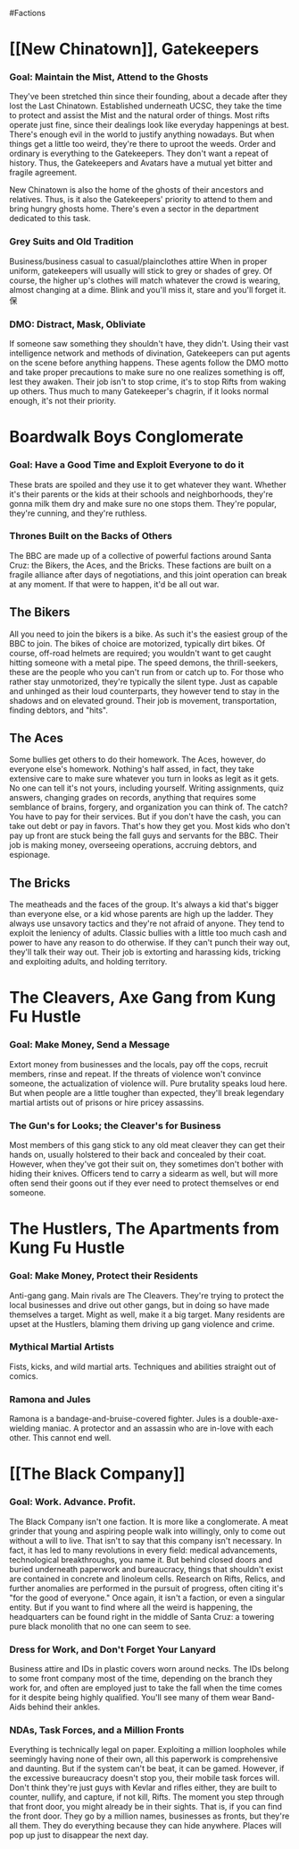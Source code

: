 #Factions
# [[New Chinatown]], Gatekeepers
### Goal: Maintain the Mist, Attend to the Ghosts
They've been stretched thin since their founding, about a decade after they lost the Last Chinatown. Established underneath UCSC, they take the time to protect and assist the Mist and the natural order of things. Most rifts operate just fine, since their dealings look like everyday happenings at best. There's enough evil in the world to justify anything nowadays. But when things get a little too weird, they're there to uproot the weeds. Order and ordinary is everything to the Gatekeepers. They don't want a repeat of history. Thus, the Gatekeepers and Avatars have a mutual yet bitter and fragile agreement.

New Chinatown is also the home of the ghosts of their ancestors and relatives. Thus, is it also the Gatekeepers' priority to attend to them and bring hungry ghosts home. There's even a sector in the department dedicated to this task.
### Grey Suits and Old Tradition
Business/business casual to casual/plainclothes attire
When in proper uniform, gatekeepers will usually will stick to grey or shades of grey. Of course, the higher up's clothes will match whatever the crowd is wearing, almost changing at a dime. Blink and you'll miss it, stare and you'll forget it. 保
### DMO: Distract, Mask, Obliviate
If someone saw something they shouldn't have, they didn't. Using their vast intelligence network and methods of divination, Gatekeepers can put agents on the scene before anything happens. These agents follow the DMO motto and take proper precautions to make sure no one realizes something is off, lest they awaken. Their job isn't to stop crime, it's to stop Rifts from waking up others. Thus much to many Gatekeeper's chagrin, if it looks normal enough, it's not their priority.

# Boardwalk Boys Conglomerate
### Goal: Have a Good Time and Exploit Everyone to do it
These brats are spoiled and they use it to get whatever they want. Whether it's their parents or the kids at their schools and neighborhoods, they're gonna milk them dry and make sure no one stops them. They're popular, they're cunning, and they're ruthless.
### Thrones Built on the Backs of Others
The BBC are made up of a collective of powerful factions around Santa Cruz: the Bikers, the Aces, and the Bricks. These factions are built on a fragile alliance after days of negotiations, and this joint operation can break at any moment. If that were to happen, it'd be all out war.
## The Bikers
All you need to join the bikers is a bike. As such it's the easiest group of the BBC to join. The bikes of choice are motorized, typically dirt bikes. Of course, off-road helmets are required; you wouldn't want to get caught hitting someone with a metal pipe. The speed demons, the thrill-seekers, these are the people who you can't run from or catch up to.
For those who rather stay unmotorized, they're typically the silent type. Just as capable and unhinged as their loud counterparts, they however tend to stay in the shadows and on elevated ground.
Their job is movement, transportation, finding debtors, and "hits".
## The Aces
Some bullies get others to do their homework. The Aces, however, do everyone else's homework. Nothing's half assed, in fact, they take extensive care to make sure whatever you turn in looks as legit as it gets. No one can tell it's not yours, including yourself. Writing assignments, quiz answers, changing grades on records, anything that requires some semblance of brains, forgery, and organization you can think of. The catch? You have to pay for their services. But if you don't have the cash, you can take out debt or pay in favors. That's how they get you. Most kids who don't pay up front are stuck being the fall guys and servants for the BBC.
Their job is making money, overseeing operations, accruing debtors, and espionage.
## The Bricks
The meatheads and the faces of the group. It's always a kid that's bigger than everyone else, or a kid whose parents are high up the ladder. They always use unsavory tactics and they're not afraid of anyone. They tend to exploit the leniency of adults. Classic bullies with a little too much cash and power to have any reason to do otherwise. If they can't punch their way out, they'll talk their way out.
Their job is extorting and harassing kids, tricking and exploiting adults, and holding territory.

# The Cleavers, Axe Gang from Kung Fu Hustle
### Goal: Make Money, Send a Message
Extort money from businesses and the locals, pay off the cops, recruit members, rinse and repeat. If the threats of violence won't convince someone, the actualization of violence will. Pure brutality speaks loud here. But when people are a little tougher than expected, they'll break legendary martial artists out of prisons or hire pricey assassins.
### The Gun's for Looks; the Cleaver's for Business
Most members of this gang stick to any old meat cleaver they can get their hands on, usually holstered to their back and concealed by their coat. However, when they've got their suit on, they sometimes don't bother with hiding their knives. Officers tend to carry a sidearm as well, but will more often send their goons out if they ever need to protect themselves or end someone.

# The Hustlers, The Apartments from Kung Fu Hustle
### Goal: Make Money, Protect their Residents
Anti-gang gang. Main rivals are The Cleavers. They're trying to protect the local businesses and drive out other gangs, but in doing so have made themselves a target. Might as well, make it a big target. Many residents are upset at the Hustlers, blaming them driving up gang violence and crime.
### Mythical Martial Artists
Fists, kicks, and wild martial arts. Techniques and abilities straight out of comics.
### Ramona and Jules
Ramona is a bandage-and-bruise-covered fighter. Jules is a double-axe-wielding maniac. A protector and an assassin who are in-love with each other. This cannot end well.

# [[The Black Company]]

### Goal: Work. Advance. Profit.
The Black Company isn't one faction. It is more like a conglomerate. A meat grinder that young and aspiring people walk into willingly, only to come out without a will to live. That isn't to say that this company isn't necessary. In fact, it has led to many revolutions in every field: medical advancements, technological breakthroughs, you name it. But behind closed doors and buried underneath paperwork and bureaucracy, things that shouldn't exist are contained in concrete and linoleum cells. Research on Rifts, Relics, and further anomalies are performed in the pursuit of progress, often citing it's "for the good of everyone." Once again, it isn't a faction, or even a singular entity. But if you want to find where all the weird is happening, the headquarters can be found right in the middle of Santa Cruz: a towering pure black monolith that no one can seem to see.
### Dress for Work, and Don't Forget Your Lanyard
Business attire and IDs in plastic covers worn around necks. The IDs belong to some front company most of the time, depending on the branch they work for, and often are employed just to take the fall when the time comes for it despite being highly qualified. You'll see many of them wear Band-Aids behind their ankles.
### NDAs, Task Forces, and a Million Fronts
Everything is technically legal on paper. Exploiting a million loopholes while seemingly having none of their own, all this paperwork is comprehensive and daunting. But if the system can't be beat, it can be gamed. However, if the excessive bureaucracy doesn't stop you, their mobile task forces will. Don't think they're just guys with Kevlar and rifles either, they are built to counter, nullify, and capture, if not kill, Rifts. The moment you step through that front door, you might already be in their sights. That is, if you can find the front door. They go by a million names, businesses as fronts, but they're all them. They do everything because they can hide anywhere. Places will pop up just to disappear the next day.

